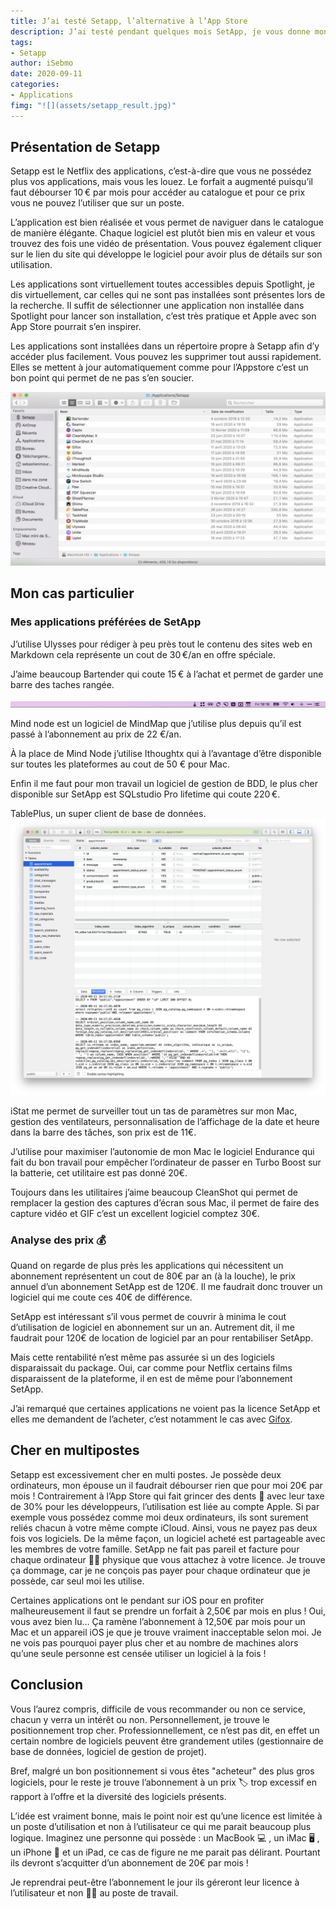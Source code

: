 ```yaml
---
title: J’ai testé Setapp, l’alternative à l’App Store
description: J’ai testé pendant quelques mois SetApp, je vous donne mon avis sur le Netflix des applications.
tags: 
- Setapp
author: iSebmo
date: 2020-09-11
categories: 
- Applications
fimg: "![](assets/setapp_result.jpg)"
---
```


## Présentation de Setapp
Setapp est le Netflix des applications, c’est-à-dire que vous ne possédez plus vos applications, mais vous les louez. Le forfait a augmenté puisqu’il faut débourser 10 € par mois pour accéder au catalogue et pour ce prix vous ne pouvez l’utiliser que sur un poste. 

L’application est bien réalisée et vous permet de naviguer dans le catalogue de manière élégante. Chaque logiciel est plutôt bien mis en valeur et vous trouvez des fois une vidéo de présentation. Vous pouvez également cliquer sur le lien du site qui développe le logiciel pour avoir plus de détails sur son utilisation.

Les applications sont virtuellement toutes accessibles depuis Spotlight, je dis virtuellement, car celles qui ne sont pas installées sont présentes lors de la recherche. Il suffit de sélectionner une application non installée dans Spotlight pour lancer son installation, c’est très pratique et Apple avec son App Store pourrait s’en inspirer.

Les applications sont installées dans un répertoire propre à Setapp afin d’y accéder plus facilement. Vous pouvez les supprimer tout aussi rapidement. 
Elles se mettent à jour automatiquement comme pour l’Appstore c’est un bon point qui permet de ne pas s’en soucier. 

![](assets/setapp_result-1.jpg)

## Mon cas particulier

### Mes applications préférées de SetApp
J’utilise Ulysses pour rédiger à peu près tout le contenu des sites web en Markdown cela représente un cout de 30 €/an en offre spéciale.

J’aime beaucoup Bartender qui coute 15 € à l’achat et permet de garder une barre des taches rangée.

![](assets/bartender_result.jpg)

Mind node est un logiciel de MindMap que j’utilise plus depuis qu’il est passé à l’abonnement au prix de 22 €/an.

À la place de Mind Node j’utilise Ithoughtx qui à l’avantage d’être disponible sur toutes les plateformes au cout de 50 € pour Mac.

Enfin il me faut pour mon travail un logiciel de gestion de BDD, le plus cher disponible sur SetApp est SQLstudio Pro lifetime qui coute 220 €.

TablePlus, un super client de base de données.
![](assets/tableplus_result.jpg)

iStat me permet de surveiller tout un tas de paramètres sur mon Mac, gestion des ventilateurs, personnalisation de l’affichage de la date et heure dans la barre des tâches, son prix est de 11€.

J’utilise pour maximiser l’autonomie de mon Mac le logiciel Endurance qui fait du bon travail pour empêcher l’ordinateur de passer en Turbo Boost sur la batterie, cet utilitaire est pas donné 20€.

Toujours dans les utilitaires j’aime beaucoup CleanShot qui permet de remplacer la gestion des captures d’écran sous Mac, il permet de faire des capture vidéo et GIF c’est un excellent logiciel comptez 30€.

### Analyse des prix 💰
Quand on regarde de plus près les applications qui nécessitent un abonnement représentent un cout de 80€ par an (à la louche), le prix annuel d’un abonnement SetApp est de 120€. Il me faudrait donc trouver un logiciel qui me coute ces 40€ de différence.

SetApp est intéressant s’il vous permet de couvrir à minima le cout d’utilisation de logiciel en abonnement sur un an. Autrement dit, il me faudrait pour 120€ de location de logiciel par an pour rentabiliser SetApp.

Mais cette rentabilité n’est même pas assurée si un des logiciels disparaissait du package. Oui, car comme pour Netflix certains films disparaissent de la plateforme, il en est de même pour l’abonnement SetApp. 

J’ai remarqué que certaines applications ne voient pas la licence SetApp et elles me demandent de l’acheter, c’est notamment le cas avec [Gifox](https://gifox.io/).

## Cher en multipostes
Setapp est excessivement cher en multi postes. Je possède deux ordinateurs, mon épouse un il faudrait débourser rien que pour moi 20€ par mois ! Contrairement à l’App Store qui fait grincer des dents 🦷 avec leur taxe de 30% pour les développeurs, l’utilisation est liée au compte Apple. Si par exemple vous possédez comme moi deux ordinateurs, ils sont surement reliés chacun à votre même compte iCloud. Ainsi, vous ne payez pas deux fois vos logiciels. De la même façon, un logiciel acheté est partageable avec les membres de votre famille. 
SetApp ne fait pas pareil et facture pour chaque ordinateur 👩‍💻  physique que vous attachez à votre licence. Je trouve ça dommage, car je ne conçois pas payer pour chaque ordinateur que je possède, car seul moi les utilise. 

Certaines applications ont le pendant sur iOS pour en profiter malheureusement il faut se prendre un forfait à 2,50€ par mois en plus ! Oui, vous avez bien lu… Ça ramène l’abonnement à 12,50€ par mois pour un Mac et un appareil iOS je que je trouve vraiment inacceptable selon moi. 
Je ne vois pas pourquoi payer plus cher et au nombre de machines alors qu’une seule personne est censée utiliser un logiciel à la fois !

## Conclusion
Vous l’aurez compris, difficile de vous recommander ou non ce service, chacun y verra un intérêt ou non. 
Personnellement, je trouve le positionnement trop cher. Professionnellement, ce n’est pas dit, en effet un certain nombre de logiciels peuvent être grandement utiles (gestionnaire de base de données, logiciel de gestion de projet).

Bref, malgré un bon positionnement si vous êtes "acheteur" des plus gros logiciels, pour le reste je trouve l’abonnement à un prix 🏷  trop excessif en rapport à l’offre et la diversité des logiciels présents. 

L’idée est vraiment bonne, mais le point noir est qu’une licence est limitée à un poste d’utilisation et non à l’utilisateur ce qui me parait beaucoup plus logique. Imaginez une personne qui possède : un MacBook 💻 , un iMac 🖥 , un iPhone 📱  et un iPad, ce cas de figure ne me parait pas délirant. Pourtant ils devront s’acquitter d’un abonnement de 20€ par mois !

Je reprendrai peut-être l’abonnement le jour ils géreront leur licence à l’utilisateur et non 🙅‍♂️ au poste de travail.